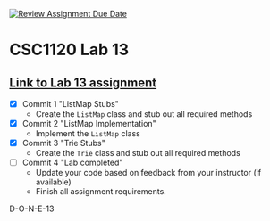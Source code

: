 [![Review Assignment Due Date](https://classroom.github.com/assets/deadline-readme-button-22041afd0340ce965d47ae6ef1cefeee28c7c493a6346c4f15d667ab976d596c.svg)](https://classroom.github.com/a/XjNattL8)
# CSC1120 Lab 13

## [Link to Lab 13 assignment](https://csse.msoe.us/csc1120/lab13)

* [x] Commit 1 "ListMap Stubs"
    - Create the `ListMap` class and stub out all required methods
* [x] Commit 2 "ListMap Implementation"
    - Implement the `ListMap` class
* [x] Commit 3 "Trie Stubs"
    - Create the `Trie` class and stub out all required methods
* [ ] Commit 4 "Lab completed"
    - Update your code based on feedback from your instructor (if available)
    - Finish all assignment requirements.

D-O-N-E-13
